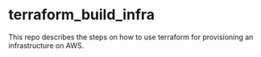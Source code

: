 # terraform_build_infra
This repo describes the steps on how to use terraform for provisioning an infrastructure on AWS. 
